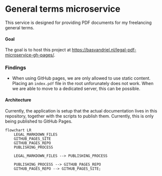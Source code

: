 # General terms microservice
This service is designed for providing PDF documents for my freelancing general terms.

#### Goal
The goal is to host this project at https://basvandriel.nl/legal-pdf-microservice-gh-pages/.

### Findings
- When using GitHub pages, we are only allowed to use static content. Placing an `index.pdf` file in the root unforunately does not work. When we are able to move to a dedicated server, this can be possible.


#### Architecture
Currently, the application is setup that the actual documentation lives in this repository, together with the scripts to publish them. Currently, this is only being published to GitHub Pages.

```mermaid
flowchart LR
    LEGAL_MARKDOWN_FILES
    GITHUB_PAGES_SITE
    GITHUB_PAGES_REPO
    PUBLISHING_PROCESS

    LEGAL_MARKDOWN_FILES --> PUBLISHING_PROCESS

    PUBLISHING_PROCESS --> GITHUB_PAGES_REPO
    GITHUB_PAGES_REPO --> GITHUB_PAGES_SITE;
```
